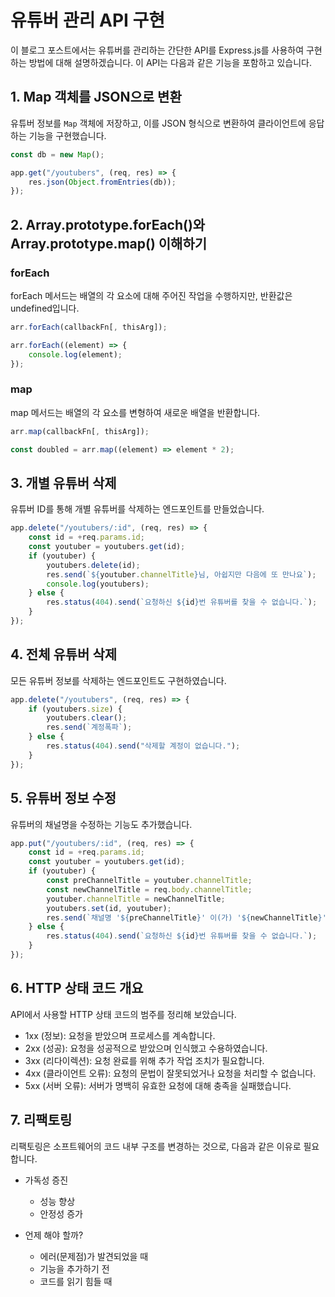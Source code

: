 # 유튜버 관리 API 구현

이 블로그 포스트에서는 유튜버를 관리하는 간단한 API를 Express.js를 사용하여 구현하는 방법에 대해 설명하겠습니다. 이 API는 다음과 같은 기능을 포함하고 있습니다.

## 1. Map 객체를 JSON으로 변환

유튜버 정보를 `Map` 객체에 저장하고, 이를 JSON 형식으로 변환하여 클라이언트에 응답하는 기능을 구현했습니다.

```javascript
const db = new Map();

app.get("/youtubers", (req, res) => {
    res.json(Object.fromEntries(db));
});
```

## 2. Array.prototype.forEach()와 Array.prototype.map() 이해하기
### forEach
forEach 메서드는 배열의 각 요소에 대해 주어진 작업을 수행하지만, 반환값은 undefined입니다.

```javascript
arr.forEach(callbackFn[, thisArg]);
```

```javascript
arr.forEach((element) => {
    console.log(element);
});
```

### map
map 메서드는 배열의 각 요소를 변형하여 새로운 배열을 반환합니다.

```javascript
arr.map(callbackFn[, thisArg]);
```

```javascript
const doubled = arr.map((element) => element * 2);
```

## 3. 개별 유튜버 삭제
유튜버 ID를 통해 개별 유튜버를 삭제하는 엔드포인트를 만들었습니다.

```javascript
app.delete("/youtubers/:id", (req, res) => {
    const id = +req.params.id;
    const youtuber = youtubers.get(id);
    if (youtuber) {
        youtubers.delete(id);
        res.send(`${youtuber.channelTitle}님, 아쉽지만 다음에 또 만나요`);
        console.log(youtubers);
    } else {
        res.status(404).send(`요청하신 ${id}번 유튜버를 찾을 수 없습니다.`);
    }
});
```

## 4. 전체 유튜버 삭제
모든 유튜버 정보를 삭제하는 엔드포인트도 구현하였습니다.

```javascript
app.delete("/youtubers", (req, res) => {
    if (youtubers.size) {
        youtubers.clear();
        res.send(`계정폭파`);
    } else {
        res.status(404).send("삭제할 계정이 없습니다.");
    }
});
```

## 5. 유튜버 정보 수정
유튜버의 채널명을 수정하는 기능도 추가했습니다.

```javascript
app.put("/youtubers/:id", (req, res) => {
    const id = +req.params.id;
    const youtuber = youtubers.get(id);
    if (youtuber) {
        const preChannelTitle = youtuber.channelTitle;
        const newChannelTitle = req.body.channelTitle;
        youtuber.channelTitle = newChannelTitle;
        youtubers.set(id, youtuber);
        res.send(`채널명 '${preChannelTitle}' 이(가) '${newChannelTitle}' (으)로 변경되었습니다.`);
    } else {
        res.status(404).send(`요청하신 ${id}번 유튜버를 찾을 수 없습니다.`);
    }
});
```

## 6. HTTP 상태 코드 개요
API에서 사용할 HTTP 상태 코드의 범주를 정리해 보았습니다.

* 1xx (정보): 요청을 받았으며 프로세스를 계속합니다.
* 2xx (성공): 요청을 성공적으로 받았으며 인식했고 수용하였습니다.
* 3xx (리다이렉션): 요청 완료를 위해 추가 작업 조치가 필요합니다.
* 4xx (클라이언트 오류): 요청의 문법이 잘못되었거나 요청을 처리할 수 없습니다.
* 5xx (서버 오류): 서버가 명백히 유효한 요청에 대해 충족을 실패했습니다.

## 7. 리팩토링
리팩토링은 소프트웨어의 코드 내부 구조를 변경하는 것으로, 다음과 같은 이유로 필요합니다.

* 가독성 증진
    - 성능 향상
    - 안정성 증가

* 언제 해야 할까?
    - 에러(문제점)가 발견되었을 때
    - 기능을 추가하기 전
    - 코드를 읽기 힘들 때


